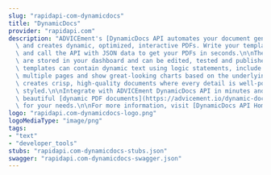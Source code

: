 ```yaml
---
slug: "rapidapi-com-dynamicdocs"
title: "DynamicDocs"
provider: "rapidapi.com"
description: "ADVICEment's [DynamicDocs API automates your document generation](https://advicement.io/dynamic-documents-api)\
  \ and creates dynamic, optimized, interactive PDFs. Write your templates in LaTeX\
  \ and call the API with JSON data to get your PDFs in seconds.\n\nThe template files\
  \ are stored in your dashboard and can be edited, tested and published online. Document\
  \ templates can contain dynamic text using logic statements, include tables stretching\
  \ multiple pages and show great-looking charts based on the underlying data. LaTeX\
  \ creates crisp, high-quality documents where every detail is well-positioned and\
  \ styled.\n\nIntegrate with ADVICEment DynamicDocs API in minutes and start creating\
  \ beautiful [dynamic PDF documents](https://advicement.io/dynamic-documents-api)\
  \ for your needs.\n\nFor more information, visit [DynamicDocs API Home page](https://advicement.io/dynamic-documents-api)."
logo: "rapidapi.com-dynamicdocs-logo.png"
logoMediaType: "image/png"
tags:
- "text"
- "developer_tools"
stubs: "rapidapi.com-dynamicdocs-stubs.json"
swagger: "rapidapi.com-dynamicdocs-swagger.json"
---
```

